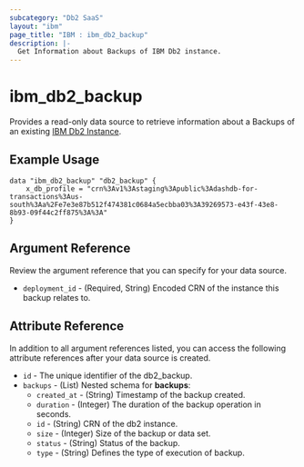```yaml
---
subcategory: "Db2 SaaS"
layout: "ibm"
page_title: "IBM : ibm_db2_backup"
description: |-
  Get Information about Backups of IBM Db2 instance.
---
```


# ibm_db2_backup

Provides a read-only data source to retrieve information about a Backups of an existing [IBM Db2 Instance](https://cloud.ibm.com/docs/Db2onCloud).

## Example Usage

```hcl
data "ibm_db2_backup" "db2_backup" {
	x_db_profile = "crn%3Av1%3Astaging%3Apublic%3Adashdb-for-transactions%3Aus-south%3Aa%2Fe7e3e87b512f474381c0684a5ecbba03%3A39269573-e43f-43e8-8b93-09f44c2ff875%3A%3A"
}
```

## Argument Reference

Review the argument reference that you can specify for your data source.

* `deployment_id` - (Required, String) Encoded CRN of the instance this backup relates to.

## Attribute Reference

In addition to all argument references listed, you can access the following attribute references after your data source is created.

* `id` - The unique identifier of the db2_backup.
* `backups` - (List) 
Nested schema for **backups**:
	* `created_at` - (String) Timestamp of the backup created.
	* `duration` - (Integer) The duration of the backup operation in seconds.
	* `id` - (String) CRN of the db2 instance.
	* `size` - (Integer) Size of the backup or data set.
	* `status` - (String) Status of the backup.
	* `type` - (String) Defines the type of execution of backup.

